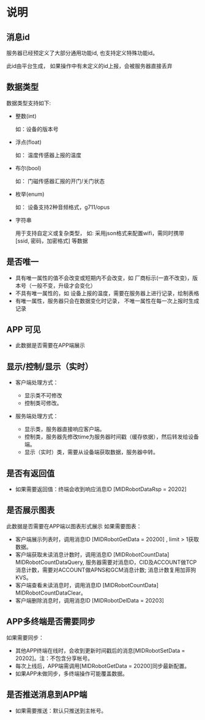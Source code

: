 # 说明

## 消息id

服务器已经预定义了大部分通用功能id, 也支持定义特殊功能id。  

此id由平台生成， 如果操作中有未定义的id上报，会被服务器直接丢弃  

## 数据类型

数据类型支持如下:

* 整数(int)

  如：设备的版本号

* 浮点(float)

  如： 温度传感器上报的温度

* 布尔(bool)

  如： 门磁传感器汇报的开门/关门状态

* 枚举(enum)

  如： 设备支持2种音频格式，g711/opus

* 字符串

  用于支持自定义或复杂类型， 如: 采用json格式来配置wifi，需同时携带 [ssid, 密码，加密格式] 等数据
  
## 是否唯一  
  
* 具有唯一属性的值不会改变或短期内不会改变，如 厂商标示(一直不改变)，版本号（一般不变，升级才会变化）  
* 不具有唯一属性的，如 设备上报的温度，需要在服务器上进行记录，绘制表格
* 有唯一属性，服务器只会在数据变化时记录， 不唯一属性在每一次上报时生成记录

## APP 可见

* 此数据是否需要在APP端展示

## 显示/控制/显示（实时）

* 客户端处理方式：
  
  * 显示类不可修改
  * 控制类可修改。

* 服务端处理方式：
  * 显示类，服务器直接响应客户端。
  * 控制类，服务器先修改time为服务器时间戳（缓存依据），然后转发给设备端。
  * 显示（实时）类，需要从设备端获取数据，服务器中转。


## 是否有返回值

* 如果需要返回值：终端会收到响应消息ID [MIDRobotDataRsp = 20202]

## 是否展示图表

此数据是否需要在APP端以图表形式展示
如果需要图表：
* 客户端展示列表时，调用消息ID [MIDRobotGetData = 20200] , limit > 1获取数据。
* 客户端获取未读消息计数时，调用消息ID [MIDRobotCountData] MIDRobotCountDataQuery, 服务器需要对消息ID，CID及ACCOUNT做TCP消息计数，需要对ACCOUNT做APNS和GCM消息计数; 消息计数复用加菲狗KVS。
* 客户端查看未读消息时，调用消息ID [MIDRobotCountData] MIDRobotCountDataClear。
* 客户端删除消息时，调用消息ID [MIDRobotDelData = 20203]

## APP多终端是否需要同步

如果需要同步：
* 其他APP终端在线时，会收到更新时间戳后的消息[MIDRobotSetData = 20202]。注：不包含分享帐号。
* 每次上线后，APP端需调用[MIDRobotGetData = 20200]同步最新配置。
* 如果APP未做同步，多终端操作可能覆盖数据。


## 是否推送消息到APP端

* 如果需要推送：默认只推送到主帐号。